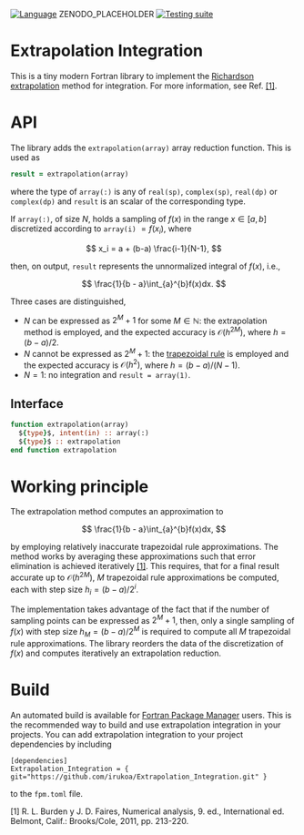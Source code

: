 [![Language](https://img.shields.io/badge/-Fortran-734f96?logo=fortran&logoColor=white)](https://github.com/topics/fortran)
ZENODO_PLACEHOLDER
[![Testing suite](https://github.com/irukoa/Extrapolation_Integration/actions/workflows/CI.yml/badge.svg)](https://github.com/irukoa/Extrapolation_Integration/actions/workflows/CI.yml)
# Extrapolation Integration

This is a tiny modern Fortran library to implement the [Richardson extrapolation](https://en.wikipedia.org/wiki/Richardson_extrapolation) method for integration. For more information, see Ref. [[1]](#ref1).

# API

The library adds the `extrapolation(array)` array reduction function. This is used as
```fortran
result = extrapolation(array)
```
where the type of `array(:)` is any of `real(sp)`, `complex(sp)`, `real(dp)` or `complex(dp)` and `result` is an scalar of the corresponding type.

If `array(:)`, of size $N$, holds a sampling of $f(x)$ in the range $x\in[a, b]$ discretized according to `array(i)` $=f(x_i)$, where

$$
x_i = a + (b-a) \frac{i-1}{N-1},
$$

then, on output, `result` represents the unnormalized integral of $f(x)$, i.e.,

$$
\frac{1}{b - a}\int_{a}^{b}f(x)dx.
$$

Three cases are distinguished,
- $N$ can be expressed as $2^M + 1$ for some $M\in\mathbb{N}$: the extrapolation method is employed, and the expected accuracy is $\mathcal{O}(h^{2M})$, where $h = (b-a)/2$.
- $N$ cannot be expressed as $2^M + 1$: the [trapezoidal rule](https://en.wikipedia.org/wiki/Trapezoidal_rule) is employed and the expected accuracy is $\mathcal{O}(h^{2})$, where $h = (b-a)/(N-1)$.
- $N = 1$: no integration and `result = array(1)`.

## Interface
```fortran
function extrapolation(array)
  ${type}$, intent(in) :: array(:)
  ${type}$ :: extrapolation
end function extrapolation
```

# Working principle

The extrapolation method computes an approximation to

$$
\frac{1}{b - a}\int_{a}^{b}f(x)dx,
$$

by employing relatively inaccurate trapezoidal rule approximations. The method works by averaging these approximations such that error elimination is achieved iteratively [[1]](#ref1). This requires, that for a final result accurate up to $\mathcal{O}(h^{2M})$, $M$ trapezoidal rule approximations be computed, each with step size $h_i = (b-a)/2^i$.

The implementation takes advantage of the fact that if the number of sampling points can be expressed as $2^M+1$, then, only a single sampling of $f(x)$ with step size $h_M = (b-a)/2^M$ is required to compute all $M$ trapezoidal rule approximations. The library reorders the data of the discretization of $f(x)$ and computes iteratively an extrapolation reduction.

# Build

An automated build is available for [Fortran Package Manager](https://fpm.fortran-lang.org/) users. This is the recommended way to build and use extrapolation integration in your projects. You can add extrapolation integration to your project dependencies by including

```
[dependencies]
Extrapolation_Integration = { git="https://github.com/irukoa/Extrapolation_Integration.git" }
```
to the `fpm.toml` file.

<a id="ref1"></a>
[1] R. L. Burden y J. D. Faires, Numerical analysis, 9. ed., International ed. Belmont, Calif.: Brooks/Cole, 2011, pp. 213-220.
